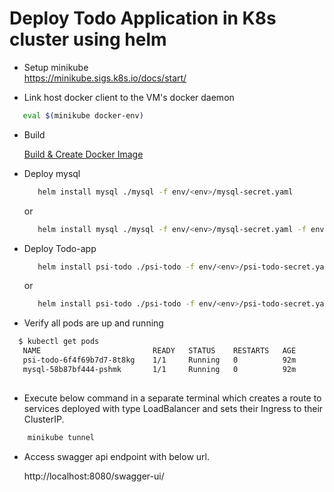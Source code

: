 # Deploy Todo Application in K8s cluster using helm

- Setup minikube  
    https://minikube.sigs.k8s.io/docs/start/    

 - Link host docker client to the VM's docker daemon
 
 ```bash
    eval $(minikube docker-env)
 ```
 - Build
 
    [Build & Create Docker Image](../README.md#build)
 
 - Deploy  mysql
 
    ```bash
       helm install mysql ./mysql -f env/<env>/mysql-secret.yaml
    ```
    or
    
    ```bash
       helm install mysql ./mysql -f env/<env>/mysql-secret.yaml -f env/<env>/mysql-values.yaml
    ```
    
 - Deploy Todo-app    
 
    ```bash
       helm install psi-todo ./psi-todo -f env/<env>/psi-todo-secret.yaml
    ```  
    or
    
    ```bash
       helm install psi-todo ./psi-todo -f env/<env>/psi-todo-secret.yaml -f env/<env>/psi-todo-values.yaml
    ```  

 - Verify all pods are up and running
 
 ```bash
   $ kubectl get pods
    NAME                         READY   STATUS    RESTARTS   AGE
    psi-todo-6f4f69b7d7-8t8kg    1/1     Running   0          92m
    mysql-58b87bf444-pshmk       1/1     Running   0          92m
    
 ```

 - Execute below command in a separate terminal which creates a route to services deployed with type LoadBalancer and sets their Ingress to their ClusterIP.

 ```bash
     minikube tunnel
 ```

 - Access swagger api endpoint with below url.
 
    http://localhost:8080/swagger-ui/
